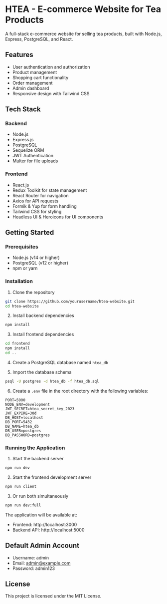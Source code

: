 # HTEA - E-commerce Website for Tea Products

A full-stack e-commerce website for selling tea products, built with Node.js, Express, PostgreSQL, and React.

## Features

- User authentication and authorization
- Product management
- Shopping cart functionality
- Order management
- Admin dashboard
- Responsive design with Tailwind CSS

## Tech Stack

### Backend
- Node.js
- Express.js
- PostgreSQL
- Sequelize ORM
- JWT Authentication
- Multer for file uploads

### Frontend
- React.js
- Redux Toolkit for state management
- React Router for navigation
- Axios for API requests
- Formik & Yup for form handling
- Tailwind CSS for styling
- Headless UI & Heroicons for UI components

## Getting Started

### Prerequisites
- Node.js (v14 or higher)
- PostgreSQL (v12 or higher)
- npm or yarn

### Installation

1. Clone the repository
```bash
git clone https://github.com/yourusername/htea-website.git
cd htea-website
```

2. Install backend dependencies
```bash
npm install
```

3. Install frontend dependencies
```bash
cd frontend
npm install
cd ..
```

4. Create a PostgreSQL database named `htea_db`

5. Import the database schema
```bash
psql -U postgres -d htea_db -f htea_db.sql
```

6. Create a `.env` file in the root directory with the following variables:
```
PORT=5000
NODE_ENV=development
JWT_SECRET=htea_secret_key_2023
JWT_EXPIRE=30d
DB_HOST=localhost
DB_PORT=5432
DB_NAME=htea_db
DB_USER=postgres
DB_PASSWORD=postgres
```

### Running the Application

1. Start the backend server
```bash
npm run dev
```

2. Start the frontend development server
```bash
npm run client
```

3. Or run both simultaneously
```bash
npm run dev:full
```

The application will be available at:
- Frontend: http://localhost:3000
- Backend API: http://localhost:5000

## Default Admin Account

- Username: admin
- Email: admin@example.com
- Password: admin123

## License

This project is licensed under the MIT License. 